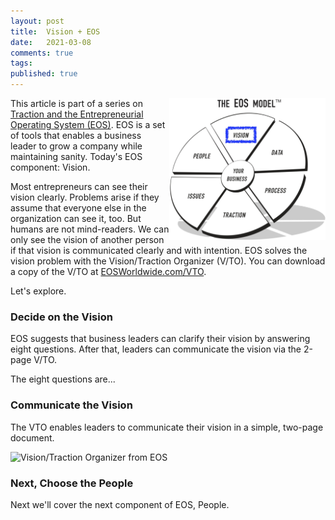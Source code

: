 ```yaml
---
layout: post
title:  Vision + EOS
date:   2021-03-08
comments: true
tags: 
published: true
---
```


<a href="/blog/2021/03/08/vision-and-eos/"><img src="/images/EOS_Vision.jpg" align="right" width="250" padding="10" alt="Vision and the Entrepreneurial Operating System (EOS)" title="Vision and the Entrepreneurial Operating System (EOS)" /></a>

This article is part of a series on [Traction and the Entrepreneurial Operating System (EOS)](/blog/2021/02/15/traction-entrepreneurial-operating-system-eos/). EOS is a set of tools that enables a business leader to grow a company while maintaining sanity. Today's EOS component: Vision.

Most entrepreneurs can see their vision clearly. Problems arise if they assume that everyone else in the organization can see it, too. But humans are not mind-readers. We can only see the vision of another person if that vision is communicated clearly and with intention. EOS solves the vision problem with the Vision/Traction Organizer (V/TO). You can download a copy of the V/TO at [EOSWorldwide.com/VTO](http://EOSWorldwide.com/vto). 

Let's explore.

<!--more-->

### Decide on the Vision

EOS suggests that business leaders can clarify their vision by answering eight questions. After that, leaders can communicate the vision via the 2-page V/TO. 

The eight questions are...


### Communicate the Vision

The VTO enables leaders to communicate their vision in a simple, two-page document.

<img src="vision_traction_organizer_eos.jpg" width="600" alt="Vision/Traction Organizer from EOS" title="Vision/Traction Organizer from EOS">


### Next, Choose the People

Next we'll cover the next component of EOS, People.
 
